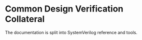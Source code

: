 # Common Design Verification Collateral

The documentation is split into SystemVerilog reference and tools.

